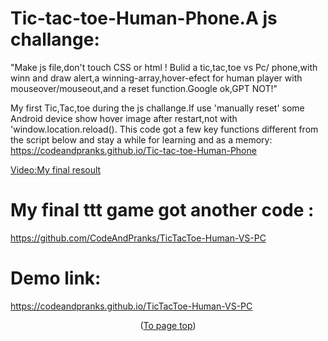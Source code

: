 <a id="up"></a>
# Tic-tac-toe-Human-Phone.A js challange:
 "Make js file,don't touch CSS or html ! Bulid a tic,tac,toe vs Pc/
phone,with winn and draw alert,a winning-array,hover-efect for human player with mouseover/mouseout,and a reset function.Google ok,GPT NOT!"

My first Tic,Tac,toe during the js challange.If use 'manually reset' some Android device show hover image after restart,not with 'window.location.reload().
This code got a few key functions different from the script below and stay a while for learning and as a memory:
https://codeandpranks.github.io/Tic-tac-toe-Human-Phone

[Video:My final resoult](https://github.com/CodeAndPranks/TicTacToe-Human-VS-PC/raw/main/ttt.mp4)

# My final ttt game got another code :
https://github.com/CodeAndPranks/TicTacToe-Human-VS-PC
# Demo link:
https://codeandpranks.github.io/TicTacToe-Human-VS-PC




<p align="center">(<a href="#up">To page top</a>)</p>
